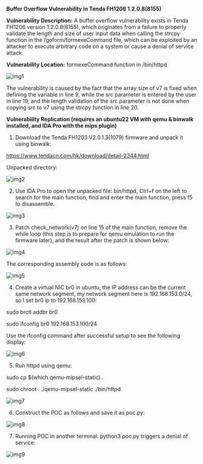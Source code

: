 **Buffer Overflow Vulnerability in Tenda FH1206 1.2.0.8(8155)**

**Vulnerability Description:** A buffer overflow vulnerability exists in Tenda FH1206 version 1.2.0.8(8155), which originates from a failure to properly validate the length and size of user input data when calling the strcpy function in the /goform/formexeCommand file, which can be exploited by an attacker to execute arbitrary code on a system or cause a denial of service attack.

 

**Vulnerability Location:** formexeCommand function in /bin/httpd

![img1](img\img1.png)

The vulnerability is caused by the fact that the array size of v7 is fixed when defining the variable in line 9, while the src parameter is entered by the user in line 19, and the length validation of the src parameter is not done when copying src to v7 using the strcpy function in line 20.

 

**Vulnerability Replication (requires an ubuntu22 VM with qemu & binwalk installed, and IDA Pro with the mips plugin)**

1. Download the Tenda FH1203 V2.0.1.3(1079) firmware and unpack it using binwalk:

https://www.tendacn.com/hk/download/detail-2344.html

Unpacked directory:

![img2](img\img2.png)

2. Use IDA Pro to open the unpacked file: bin/httpd, Ctrl+f on the left to search for the main function, find and enter the main function, press f5 to disassemble.

![img3](img\img3.png)

3. Patch check_network(v7) on line 15 of the main function, remove the while loop (this step is to prepare for qemu emulation to run the firmware later), and the result after the patch is shown below:

![img4](img\img4.png)

The corresponding assembly code is as follows:

![img5](img\img5.png)

4. Create a virtual NIC br0 in ubuntu, the IP address can be the current same network segment, my network segment here is 192.168.153.0/24, so I set br0 ip to 192.168.153.100:

sudo brctl addbr br0

sudo ifconfig br0 192.168.153.100/24

Use the ifconfig command after successful setup to see the following display:

![img6](img\img6.png)

5. Run httpd using qemu:

sudo cp $(which qemu-mipsel-static) .

sudo chroot . ./qemu-mipsel-static ./bin/httpd

![img7](img\img7.png)

6. Construct the POC as follows and save it as poc.py:

![img8](img\img8.png)

7. Running POC in another terminal: python3 poc.py triggers a denial of service:

![img9](img\img9.png)